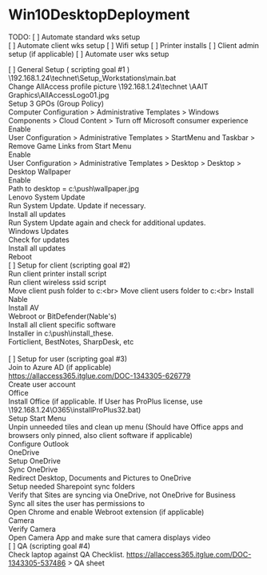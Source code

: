﻿# Win10DesktopDeployment

TODO:
[ ] Automate standard wks setup<br>
[ ] Automate client wks setup
  [ ] Wifi setup
  [ ] Printer installs
  [ ] Client admin setup (if applicable)
[ ] Automate user wks setup


[ ] General Setup ( scripting goal #1 ) \\192.168.1.24\technet\Setup_Workstations\main.bat<br>
  Change AllAccess profile picture \\192.168.1.24\technet \AAIT Graphics\AllAccessLogo01.jpg<br>
  Setup 3 GPOs (Group Policy)<br>
    Computer Configuration > Administrative Templates > Windows Components > Cloud Content > Turn off Microsoft consumer experience<br>
      Enable<br>
    User Configuration > Administrative Templates > StartMenu and Taskbar >  Remove Game Links from Start Menu<br>
      Enable<br>
    User Configuration > Administrative Templates > Desktop > Desktop > Desktop Wallpaper<br>
      Enable<br>
  Path to desktop =  c:\push\wallpaper.jpg<br>
  Lenovo System Update<br>
  Run System Update.  Update if necessary.<br>
  Install all updates<br>
  Run System Update again and check for additional updates.<br>
  Windows Updates<br>
  Check for updates<br>
  Install all updates<br>
  Reboot<br>
[ ] Setup for client (scripting goal #2)<br>
  Run client printer install script<br>
  Run client wireless ssid script<br>
  Move client push folder to c:\<br>
  Move client users folder to c:\<br>
  Install Nable<br>
  Install AV<br>
  Webroot or BitDefender(Nable's)<br>
  Install all client specific software<br>
    Installer in c:\push\install_these.<br>
    Forticlient, BestNotes, SharpDesk, etc<br>		
[ ] Setup for user (scripting goal #3)<br>
  Join to Azure AD (if applicable)<br>
  https://allaccess365.itglue.com/DOC-1343305-626779<br>
  Create user account<br>
  Office<br>
    Install Office (if applicable. If User has ProPlus license, use \\192.168.1.24\O365\installProPlus32.bat)<br>
    Setup Start Menu<br>
    Unpin unneeded tiles and clean up menu (Should have Office apps and browsers only pinned, also client software if applicable)<br>
    Configure Outlook<br>
  OneDrive<br>
    Setup OneDrive<br>
    Sync OneDrive<br>
    Redirect Desktop, Documents and Pictures to OneDrive<br>
    Setup needed Sharepoint sync folders<br>
    Verify that Sites are syncing via OneDrive, not OneDrive for Business<br>
    Sync all sites the user has permissions to<br>
  Open Chrome and enable Webroot extension (if applicable)<br>
  Camera<br>
    Verify Camera	<br>
    Open Camera App and make sure that camera displays video<br>
[ ] QA (scripting goal #4)<br>
  Check laptop against QA Checklist. https://allaccess365.itglue.com/DOC-1343305-537486 > QA sheet<br>
